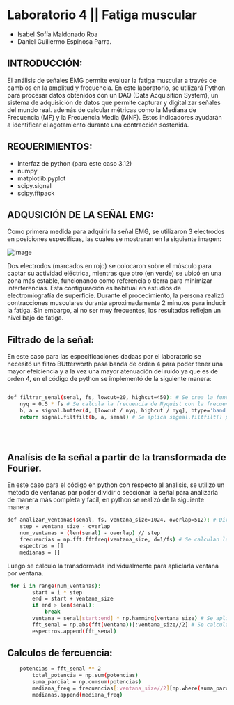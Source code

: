 # Laboratorio 4 || Fatiga muscular

- Isabel Sofía Maldonado Roa
- Daniel Guillermo Espinosa Parra.

## INTRODUCCIÓN:
El análisis de señales EMG permite evaluar la fatiga muscular a través de cambios en la amplitud y frecuencia. En este laboratorio, se utilizará Python para procesar datos obtenidos con un DAQ (Data Acquisition System), un sistema de adquisición de datos que permite capturar y digitalizar señales del mundo real.   además de calcular métricas como la Mediana de Frecuencia (MF) y la Frecuencia Media (MNF). Estos indicadores ayudarán a identificar el agotamiento durante una contracción sostenida.

## REQUERIMIENTOS: 

- Interfaz de python (para este caso 3.12)
- numpy 
- matplotlib.pyplot
- scipy.signal
- scipy.fftpack

## ADQUSICIÓN DE LA SEÑAL EMG:
Como primera medida para adquirir la señal EMG, se utilizaron 3 electrodos en posiciones especificas, las cuales se mostraran en la siguiente imagen:

![image](https://github.com/user-attachments/assets/248ef36c-4496-4c9b-af65-1869b8352d5a)

Dos electrodos (marcados en rojo) se colocaron sobre el músculo para captar su actividad eléctrica, mientras que otro (en verde) se ubicó en una zona más estable, funcionando como referencia o tierra para minimizar interferencias. Esta configuración es habitual en estudios de electromiografía de superficie. Durante el procedimiento, la persona realizó contracciones musculares durante aproximadamente 2 minutos para inducir la fatiga. Sin embargo, al no ser muy frecuentes, los resultados reflejan un nivel bajo de fatiga.


## Filtrado de la señal: 
En este caso para las especificaciones dadaas por el laboratorio se necesitó un filtro BUtterworth pasa banda de orden 4 para poder tener una mayor efeiciencia y a la vez una mayor atenuación del ruido ya que es de orden 4, en el código de python se implementó de la siguiente manera: 

```bash

def filtrar_senal(senal, fs, lowcut=20, highcut=450): # Se crea la funcuón para filtrar la señal poniendo la frecuencias de corte tanto bajas ( 20 Hz ) Y altas ( 450 Hz)  
    nyq = 0.5 * fs # Se calcula la frecuencia de Nyquist con la frecuencia de muestreo.
    b, a = signal.butter(4, [lowcut / nyq, highcut / nyq], btype='band') # Al usal signal.butter al filtro de le da la caracteristica de que es Butterworth 
    return signal.filtfilt(b, a, senal) # Se aplica signal.filtfilt() para filtrar la señal sin generar desfases


    
```

## Analísis de la señal a partir de la transformada de Fourier. 

En este caso para el código en python con respecto al analisis, se utilizó un metodo de ventanas par poder dividir o seccionar la señal para analizarla de manera más completa y facil, en python se realizó de la siguiente manera
  
```bash
def analizar_ventanas(senal, fs, ventana_size=1024, overlap=512): # Divide la señal en segmentos  con un intervalo llamado overlap  para hacer análisis espectral de la señal.
    step = ventana_size - overlap 
    num_ventanas = (len(senal) - overlap) // step 
    frecuencias = np.fft.fftfreq(ventana_size, d=1/fs) # Se calculan las transformadas de fourier correspondientes 
    espectros = []
    medianas = []


```
Luego se calculo la transdormada individualmente para apliclarla ventana por ventana. 

```bash
 for i in range(num_ventanas):
        start = i * step
        end = start + ventana_size
        if end > len(senal):
            break
        ventana = senal[start:end] * np.hamming(ventana_size) # Se aplica la ventana de hamming para evitar discontinuidades
        fft_senal = np.abs(fft(ventana))[:ventana_size//2] # Se calcula la transformada y se almacena solo la mitad del espectro
        espectros.append(fft_senal)
```

## Calculos de fercuencia: 

```bash
    potencias = fft_senal ** 2
        total_potencia = np.sum(potencias)
        suma_parcial = np.cumsum(potencias)
        mediana_freq = frecuencias[:ventana_size//2][np.where(suma_parcial >= total_potencia / 2)[0][0]]
        medianas.append(mediana_freq)
```
